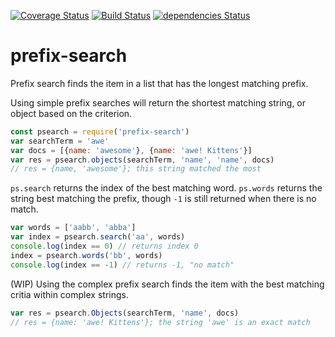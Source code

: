 [![Coverage Status](https://coveralls.io/repos/github/matutter/prefix-search/badge.svg?branch=master)](https://coveralls.io/github/matutter/prefix-search?branch=master) [![Build Status](https://travis-ci.org/matutter/prefix-search.svg?branch=master)](https://travis-ci.org/matutter/prefix-search) [![dependencies Status](https://david-dm.org/matutter/prefix-search/status.svg)](https://david-dm.org/matutter/prefix-search)
# prefix-search
Prefix search finds the item in a list that has the longest matching prefix.

Using simple prefix searches will return the shortest matching string, or object based on the criterion.

```javaScript
const psearch = require('prefix-search')
var searchTerm = 'awe'
var docs = [{name: 'awesome'}, {name: 'awe! Kittens'}]
var res = psearch.objects(searchTerm, 'name', 'name', docs)
// res = {name, 'awesome'}; this string matched the most
```
```ps.search``` returns the index of the best matching word. ```ps.words``` returns the string best matching the prefix, though ```-1``` is still returned when there is no match.

```javascript
var words = ['aabb', 'abba']
var index = psearch.search('aa', words)
console.log(index == 0) // returns index 0
index = psearch.words('bb', words) 
console.log(index == -1) // returns -1, "no match"
```

(WIP) Using the complex prefix search finds the item with the best matching critia within complex strings.

```javascript
var res = psearch.Objects(searchTerm, 'name', docs)
// res = {name: 'awe! Kittens'}; the string 'awe' is an exact match
```
